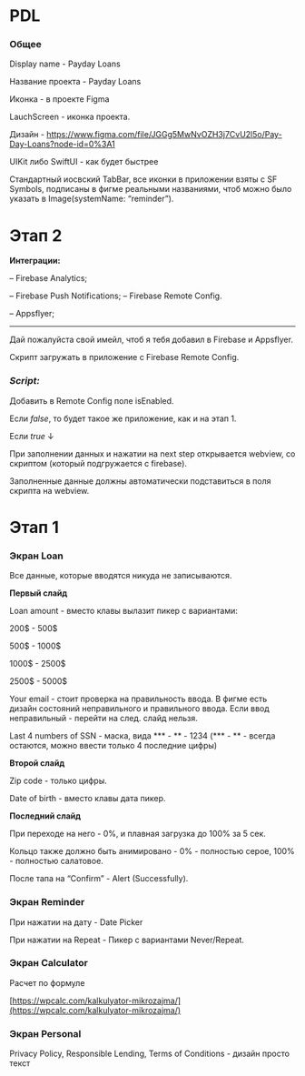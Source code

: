 # PDL

### Общее

Display name - Payday Loans

Название проекта - Payday Loans

Иконка - в проекте Figma

LauchScreen - иконка проекта.

Дизайн - https://www.figma.com/file/JGGg5MwNvOZH3j7CvU2l5o/Pay-Day-Loans?node-id=0%3A1

UIKit либо SwiftUI - как будет быстрее

Стандартный иосвский TabBar, все иконки в приложении взяты с SF Symbols, подписаны в фигме реальными названиями, чтоб можно было указать в Image(systemName: “reminder”).

# Этап 2

**Интеграции:**

– Firebase Analytics;

– Firebase Push Notifications;
– Firebase Remote Config.

– Appsflyer;

---

Дай пожалуйста свой имейл, чтоб я тебя добавил в Firebase и Appsflyer.

Скрипт загружать в приложение с Firebase Remote Config.

### *Script:*

<script type="text/javascript">

var _lg_form_init_ = {

"aid": 14325,

"formToken": "cd92d781"

};

</script>

<script type="text/javascript" async="true" src="https://loansaccount.com/form/applicationInit.js"></script>

<div id="_lg_form_"></div>

Добавить в Remote Config поле isEnabled.

Если *false*, то будет такое же приложение, как и на этап 1.

Если *true* ↓

При заполнении данных и нажатии на next step открывается webview, со скриптом (который подгружается с firebase). 

Заполненные данные должны автоматически подставиться в поля скрипта на webview.


# Этап 1

### Экран Loan

Все данные, которые вводятся никуда не записываются.

**Первый слайд**

Loan amount - вместо клавы вылазит пикер с вариантами:

200$ - 500$

500$ - 1000$

1000$ - 2500$

2500$ - 5000$

Your email - стоит проверка на правильность ввода. В фигме есть дизайн состояний неправильного и правильного ввода. Если ввод неправильный - перейти на след. слайд нельзя.

Last 4 numbers of SSN - маска, вида *** - ** - 1234 (*** - ** - всегда остаются, можно ввести только 4 последние цифры)

**Второй слайд**

Zip code - только цифры.

Date of birth - вместо клавы дата пикер.

**Последний слайд**

При переходе на него - 0%, и плавная загрузка до 100% за 5 сек.

Кольцо также должно быть анимировано - 0% - полностью серое, 100% - полностью салатовое.

После тапа на “Confirm” - Alert (Successfully).

### Экран Reminder

При нажатии на дату - Date Picker

При нажатии на Repeat - Пикер с вариантами Never/Repeat.


### Экран Calculator

Расчет по формуле 

[https://wpcalc.com/kalkulyator-mikrozajma/](https://wpcalc.com/kalkulyator-mikrozajma/)

### Экран Personal

Privacy Policy, Responsible Lending, Terms of Conditions - дизайн просто текст
